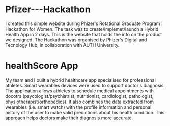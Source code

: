 # Pfizer---Hackathon

I created this simple website during Phizer's Rotational Graduate Program | Hackathon for Women.  The task was to create/implemet/launch a Hybrid Health App in 2 days. This is the website that holds the info on the product we designed.
The Hackathon was organised by Phizer's Digital and Tecnology Hub, in collaboration with AUTH University.


# healthScore App

My team and I built a hybrid healthcare app specialised for professional athletes. Smart wearables devices were used to support doctor's diagnosis.
The application allows athletes to schedule medical appointments with docotrs (psycologist/psychiatrist, nutritionist, cardiologist, pathologist, physiotherapist/orthopedics).
It also combines the data extracted from wearables (i.e. smart watch) with the profile information and personal history of the user to make valid predictions about his health condition.
This approach helps doctors make their diagnosis more accurate.
